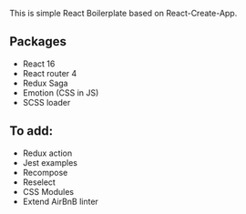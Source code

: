 This is simple React Boilerplate based on React-Create-App.

## Packages

- React 16
- React router 4
- Redux Saga
- Emotion (CSS in JS)
- SCSS loader

## To add:

- Redux action
- Jest examples
- Recompose
- Reselect
- CSS Modules
- Extend AirBnB linter
